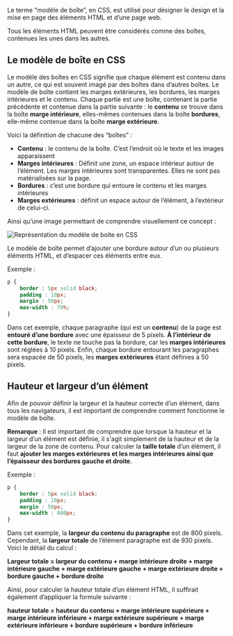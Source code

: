 Le terme “modèle de boîte”, en CSS, est utilisé pour désigner le design et la mise en page des éléments HTML et d’une page web. 

Tous les éléments HTML peuvent être considérés comme des boîtes, contenues les unes dans les autres. 

## Le modèle de boîte en CSS

Le modèle des boîtes en CSS signifie que chaque élément est contenu dans un autre, ce qui est souvent imagé par des boîtes dans d’autres boîtes. Le modèle de boîte contient les marges extérieures, les bordures, les marges intérieures et le contenu. Chaque partie est une boîte, contenant la partie précédente et contenue dans la partie suivante : le **contenu** se trouve dans la boîte **marge intérieure**, elles-mêmes contenues dans la boîte **bordures**, elle-même contenue dans la boîte **marge extérieure**.

Voici la définition de chacune des “boîtes” :

- **Contenu** : le contenu de la boîte. C’est l’endroit où le texte et les images apparaissent
- **Marges intérieures** : Définit une zone, un espace intérieur autour de l’élément. Les marges intérieures sont transparentes. Elles ne sont pas matérialisées sur la page. 
- **Bordures** : c’est une bordure qui entoure le contenu et les marges intérieures
- **Marges extérieures** : définit un espace autour de l’élément, à l’extérieur de celui-ci.

Ainsi qu’une image permettant de comprendre visuellement ce concept :

![Représentation du modèle de boite en CSS](https://raw.githubusercontent.com/Microleadoff/content/master/lang/fr/courses/D%C3%A9veloppement%20G%C3%A9n%C3%A9rique/CSS/courses/0100%20-%20Mod%C3%A8le%20de%20boite/images/image1.jpg)

Le modèle de boîte permet d’ajouter une bordure autour d’un ou plusieurs éléments HTML, et d’espacer ces éléments entre eux.

Exemple :

```css
p {
    border : 5px solid black;
    padding : 10px;
    margin : 50px;
    max-width : 70%;
}
```

Dans cet exemple, chaque paragraphe (qui est un **contenu**) de la page est **entouré d’une bordure** avec une épaisseur de 5 pixels. **À l’intérieur de cette bordure**, le texte ne touche pas la bordure, car les **marges intérieures** sont réglées à 10 pixels. Enfin, chaque bordure entourant les paragraphes sera espacée de 50 pixels, les **marges extérieures** étant définies à 50 pixels.

## Hauteur et largeur d’un élément 

Afin de pouvoir définir la largeur et la hauteur correcte d’un élément, dans tous les navigateurs, il est important de comprendre comment fonctionne le modèle de boîte. 

__Remarque__ : Il est important de comprendre que lorsque la hauteur et la largeur d’un élément est définie, il s'agit simplement de la hauteur et de la largeur de la zone de contenu. Pour calculer la **taille totale** d’un élément, il faut **ajouter les marges extérieures et les marges intérieures ainsi que l’épaisseur des bordures gauche et droite**. 

Exemple :

```css
p {
    border : 5px solid black;
    padding : 10px;
    margin : 50px;
    max-width : 800px;
}
```

Dans cet exemple, la **largeur du contenu du paragraphe** est de 800 pixels. Cependant, la **largeur totale** de l’élément paragraphe est de 930 pixels. Voici le détail du calcul :

**Largeur totale = largeur du contenu + marge intérieure droite + marge intérieure gauche + marge extérieure gauche + marge extérieure droite + bordure gauche + bordure droite**

Ainsi, pour calculer la hauteur totale d’un élément HTML, il suffirait également d’appliquer la formule suivante :

**hauteur totale = hauteur du contenu + marge intérieure supérieure + marge intérieure inférieure + marge extérieure supérieure + marge extérieure inférieure + bordure supérieure + bordure inférieure**